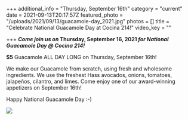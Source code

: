 +++
additional_info = "Thursday, September 16th"
category = "current"
date = 2021-09-13T20:17:57Z
featured_photo = "/uploads/2021/09/13/guacamole-day_2021.jpg"
photos = []
title = "Celebrate National Guacamole Day at Cocina 214!"
video_key = ""

+++
**_Come join us on_ Thursday, September 16, 2021 _for National Guacamole Day @ Cocina 214!_**

**$5** Guacamole ALL DAY LONG on Thursday, September 16th!

We make our Guacamole from scratch, using fresh and wholesome ingredients. We use the freshest Hass avocados, onions, tomatoes, jalapeños, cilantro, and limes. Come enjoy one of our award-winning appetizers on September 16th! 

Happy National Guacamole Day :-)

![](/uploads/2021/09/13/guacamole-day_2021.jpg)